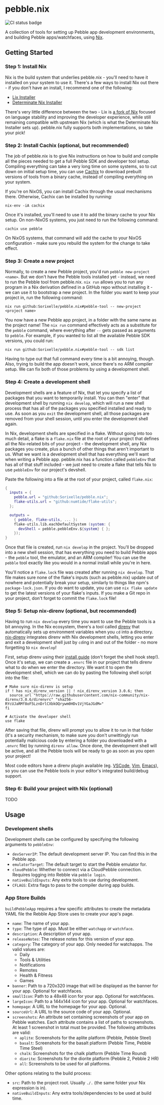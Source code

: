 # pebble.nix

![CI status badge](https://github.com/Sorixelle/pebble.nix/actions/workflows/buildAndCache.yml/badge.svg)

A collection of tools for setting up Pebble app development environments, and building Pebble apps/watchfaces, using
[Nix](https://nixos.org/).

## Getting Started

### Step 1: Install Nix

Nix is the build system that underlies pebble.nix - you'll need to have it installed on your system to use it. There's a
few ways to install Nix out there - if you don't have an install, I recommend one of the following:

- [Lix Installer](https://lix.systems/install/#on-any-other-linuxmacos-system)
- [Determinate Nix Installer](https://github.com/DeterminateSystems/nix-installer#install-nix)

There's very little difference between the two - Lix is [a fork of Nix](https://lix.systems/about/) focused on language
stability and improving the developer experience, while still remaining compatible with upstream Nix (which is what the
Determinate Nix Installer sets up). pebble.nix fully supports both implementations, so take your pick!

### Step 2: Install Cachix (optional, but recommended)

The job of pebble.nix is to give Nix instructions on how to build and compile all the pieces needed to get a full Pebble
SDK and developer tool setup. Compiling everything can take a very long time on some systems, so to cut down on initial
setup time, you can use [Cachix](https://cachix.org) to download prebuilt versions of tools from a binary cache, instead
of compiling everything on your system.

If you're on NixOS, you can install Cachix through the usual mechanisms there. Otherwise, Cachix can be installed by
running:
```shell
nix-env -iA cachix
```

Once it's installed, you'll need to use it to add the binary cache to your Nix setup. On non-NixOS systems, you just
need to run the following command:
```shell
cachix use pebble
```

On NixOS systems, that command will add the cache to your NixOS configuration - make sure you rebuild the system for the
change to take effect.

### Step 3: Create a new project

Normally, to create a new Pebble project, you'd run `pebble new-project <name>`. But we don't have the Pebble tools
installed yet - instead, we need to run the Pebble tool from pebble.nix. `nix run` allows you to run any program in a
Nix derivation defined in a GitHub repo without installing it - we can use it to bootstrap a new project. In the folder
you want to keep your project in, run the following command:

```shell
nix run github:Sorixelle/pebble.nix#pebble-tool -- new-project <project name>
```

You now have a new Pebble app project, in a folder with the same name as the project name! The `nix run` command
effectively acts as a substitute for the `pebble` command, where everything after `--` gets passed as arguments to
`pebble`. For example, if you wanted to list all the available Pebble SDK versions, you could run:

```shell
nix run github:Sorixelle/pebble.nix#pebble-tool -- sdk list
```

Having to type out that full command every time is a bit annoying, though. Also, trying to build the app doesn't work,
since there's no ARM compiler setup. We can fix both of those problems by using a development shell.

### Step 4: Create a development shell

Development shells are a feature of Nix, that let you specify a list of packages that you want to temporarily install.
You can then "enter" that development shell by running `nix develop`, which will run a new shell process that has all of
the packages you specified installed and ready to use. As soon as you `exit` the development shell, all those packages
are removed from your shell session, until you enter the development shell again.

In Nix, development shells are specified in a flake. Without going into too much detail, a flake is a `flake.nix` file
at the root of your project that defines all the Nix-related bits of your project - the development shell, any Nix
packages you create, plus a bunch of other things that aren't important to us. What we want is a development shell that
has everything we'll want when writing a Pebble app. pebble.nix has a function called `pebbleEnv` that has all of that
stuff included - we just need to create a flake that tells Nix to use `pebbleEnv` for our project's devshell.

Paste the following into a file at the root of your project, called `flake.nix`:
```nix
{
  inputs = {
    pebble.url = "github:Sorixelle/pebble.nix";
    flake-utils.url = "github:numtide/flake-utils";
  };

  outputs =
    { pebble, flake-utils, ... }:
    flake-utils.lib.eachDefaultSystem (system: {
      devShell = pebble.pebbleEnv.${system} { };
    });
}
```

Once that file is created, run `nix develop` in the project. You'll be dropped into a new shell session, that has
everything you need to build Pebble apps - the `pebble` tool, the emulator, and an ARM compiler! You can use the
`pebble` tool exactly like you would in a normal install while you're in here.

You'll notice a `flake.lock` file was created after running `nix develop`. That file makes sure none of the flake's
inputs (such as pebble.nix) update out of nowhere and potentially break your setup, similarly to things like npm's
`package-lock.json`. If you do want to update, you can use `nix flake update` to get the latest versions of your flake's
inputs. If you make a Git repo in your project, don't forget to commit the `flake.lock` file!

### Step 5: Setup nix-direnv (optional, but recommended)

Having to run `nix develop` every time you want to use the Pebble tools is a bit annoying. In the Nix ecosystem, there's
a tool called [direnv](https://direnv.net/) that automatically sets up environment variables when you `cd` into a
directory. [nix-direnv](https://github.com/nix-community/nix-direnv) integrates direnv with Nix development shells,
letting you enter and exit a development shell just by `cd`ing in and out of the folder - no more forgetting to `nix
develop`!

First, setup direnv using their [install guide](https://direnv.net/docs/installation.html) (don't forget the shell hook
step!). Once it's setup, we can create a `.envrc` file in our project that tells direnv what to do when we enter the
directory. We want it to open the development shell, which we can do by pasting the following shell script into the
file:
``` shell
# Make sure nix-direnv is setup
if ! has nix_direnv_version || ! nix_direnv_version 3.0.6; then
  source_url "https://raw.githubusercontent.com/nix-community/nix-direnv/3.0.6/direnvrc" "sha256-RYcUJaRMf8oF5LznDrlCXbkOQrywm0HDv1VjYGaJGdM="
fi

# Activate the developer shell
use flake
```

After saving that file, direnv will prompt you to allow it to run in that folder (it's a security mechanism, to make
sure you don't unwittingly run potentially malicious code by entering a folder you downloaded with a `.envrc` file) by
running `direnv allow`. Once done, the development shell will be active, and all the Pebble tools will be ready to go as
soon as you open your project!

Most code editors have a direnv plugin available (eg.
[VSCode](https://marketplace.visualstudio.com/items?itemName=mkhl.direnv), [Vim](https://github.com/direnv/direnv.vim),
[Emacs](https://github.com/wbolster/emacs-direnv)), so you can use the Pebble tools in your editor's integrated
build/debug support.

### Step 6: Build your project with Nix (optional)

TODO

## Usage

### Development shells

Development shells can be configured by specifying the following arguments to `pebbleEnv`:

- `devServerIP`: The default development server IP. You can find this in the Pebble app.
- `emulatorTarget`: The default target to start the Pebble emulator for.
- `cloudPebble`: Whether to connect via a CloudPebble connection. Requires logging into Rebble via `pebble login`.
- `nativeBuildInputs`: Any extra tools to use during development.
- `CFLAGS`: Extra flags to pass to the compiler during app builds.

### App Store Builds

`buildPebbleApp` requires a few specific attributes to create the metadata YAML file the Rebble App Store uses to create
your app's page.

- `name`: The name of your app.
- `type`: The type of app. Must be either `watchapp` or `watchface`.
- `description`: A description of your app.
- `releaseNotes`: The release notes for this version of your app.
- `category`: The category of your app. Only needed for watchapps. The valid values are:
   - Daily
   - Tools & Utilities
   - Notifications
   - Remotes
   - Health & Fitness
   - Games
- `banner`: Path to a 720x320 image that will be displayed as the banner for your app. Optional for watchfaces.
- `smallIcon`: Path to a 48x48 icon for your app. Optional for watchfaces.
- `largeIcon`: Path to a 144x144 icon for your app. Optional for watchfaces.
- `homepage`: A URL to the homepage for your app. Optional.
- `sourceUrl`: A URL to the source code of your app. Optional.
- `screenshots`: An attribute set containing screenshots of your app on Pebble watches. Each attribute contains a list
  of paths to screenshots. At least 1 screenshot in total must be provided. The following attributes are valid:
  - `aplite`: Screenshots for the aplite platform (Pebble, Pebble Steel)
  - `basalt`: Screenshots for the basalt platform (Pebble Time, Pebble Time Steel)
  - `chalk`: Screenshots for the chalk platform (Pebble Time Round)
  - `diorite`: Screenshots for the diorite platform (Pebble 2, Pebble 2 HR)
  - `all`: Screenshots to be used for all platforms.

Other options relating to the build process:

- `src`: Path to the project root. Usually `./.` (the same folder your Nix expression is in).
- `nativeBuildInputs`: Any extra tools/dependencies to be used at build time.
